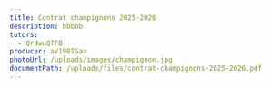 ```yaml
---
title: Contrat champignons 2025-2026
description: bbbbb
tutors:
  - QrdwuQ7FB
producer: aV19BIGav
photoUrl: /uploads/images/champignon.jpg
documentPath: /uploads/files/contrat-champignons-2025-2026.pdf
---
```


